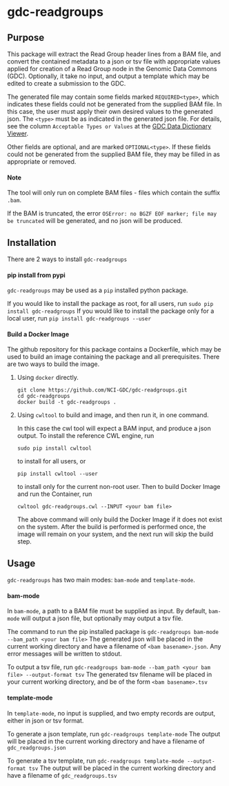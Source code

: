 # gdc-readgroups

## Purpose
This package will extract the Read Group header lines from a BAM file, and convert the contained metadata to a json or tsv file with appropriate values applied for creation of a Read Group node in the Genomic Data Commons (GDC). Optionally, it take no input, and output a template which may be edited to create a submission to the GDC.

The generated file may contain some fields marked `REQUIRED<type>`, which indicates these fields could not be generated from the supplied BAM file. In this case, the user must apply their own desired values to the generated json. The `<type>` must be as indicated in the generated json file. For details, see the column `Acceptable Types or Values` at the [GDC Data Dictionary Viewer](https://docs.gdc.cancer.gov/Data_Dictionary/viewer/#?view=table-definition-view&id=read_group).



Other fields are optional, and are marked `OPTIONAL<type>`. If these fields could not be generated from the supplied BAM file, they may be filled in as appropriate or removed.

#### Note

The tool will only run on complete BAM files - files which contain the suffix `.bam`.

If the BAM is truncated, the error
    ```
    OSError: no BGZF EOF marker; file may be truncated
    ```
will be generated, and no json will be produced.


## Installation
There are 2 ways to install `gdc-readgroups`

#### pip install from pypi
`gdc-readgroups` may be used as a `pip` installed python package.

If you would like to install the package as root, for all users, run
    ```
    sudo pip install gdc-readgroups
    ```
If you would like to install the package only for a local user, run
    ```
    pip install gdc-readgroups --user
    ```

#### Build a Docker Image
The github repository for this package contains a Dockerfile, which may be used to build an image containing the package and all prerequisites. There are two ways to build the image.

1. Using `docker` directly.
    ```
    git clone https://github.com/NCI-GDC/gdc-readgroups.git
    cd gdc-readgroups
    docker build -t gdc-readgroups .
    ```

1. Using `cwltool` to build and image, and then run it, in one command.
    
    In this case the cwl tool will expect a BAM input, and produce a json output. To install the reference CWL engine, run
    ```
    sudo pip install cwltool
    ```
    to install for all users, or

    ```
    pip install cwltool --user
    ```
    to install only for the current non-root user. Then to build Docker Image and run the Container, run

    ```
    cwltool gdc-readgroups.cwl --INPUT <your bam file>
    ```
    The above command will only build the Docker Image if it does not exist on the system. After the build is performed is performed once, the image will remain on your system, and the next run will skip the build step.

## Usage

`gdc-readgroups` has two main modes: `bam-mode` and `template-mode`. 

#### bam-mode

In `bam-mode`, a path to a BAM file must be supplied as input. By default, `bam-mode` will output a json file, but optionally may output a tsv file.

The command to run the pip installed package is
    ```
    gdc-readgroups bam-mode --bam_path <your bam file>
    ```
The generated json will be placed in the current working directory and have a filename of `<bam basename>.json`.
Any error messages will be written to stdout.

To output a tsv file, run
    ```
    gdc-readgroups bam-mode --bam_path <your bam file> --output-format tsv
    ```
The generated tsv filename will be placed in your current working directory, and be of the form `<bam basename>.tsv`


#### template-mode

In `template-mode`, no input is supplied, and two empty records are output, either in json or tsv format.

To generate a json template, run
    ```
    gdc-readgroups template-mode
    ```
The output will be placed in the current working directory and have a filename of `gdc_readgroups.json`

To generate a tsv template, run
    ```
    gdc-readgroups template-mode --output-format tsv
    ```
The output will be placed in the current working directory and have a filename of `gdc_readgroups.tsv`

